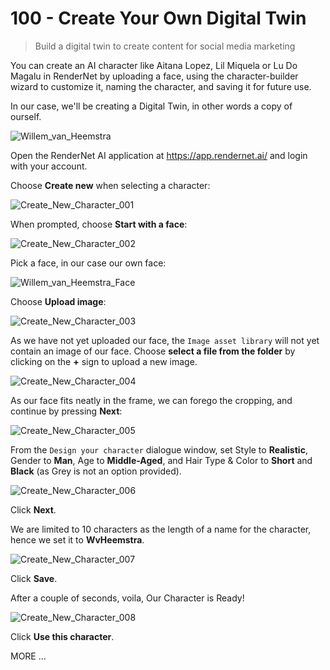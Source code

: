 # 100 - Create Your Own Digital Twin

> Build a digital twin to create content for social media marketing

You can create an AI character like Aitana Lopez, Lil Miquela or Lu Do Magalu in RenderNet by uploading a face, using the character-builder wizard to customize it, naming the character, and saving it for future use.

In our case, we'll be creating a Digital Twin, in other words a copy of ourself.

![Willem_van_Heemstra](https://github.com/user-attachments/assets/c95081cf-13c6-4691-8ae1-29c4a6c7a450)

Open the RenderNet AI application at https://app.rendernet.ai/ and login with your account.

Choose **Create new** when selecting a character:

![Create_New_Character_001](https://github.com/user-attachments/assets/98f3a6d4-fe73-4c45-80e5-55ad98fbde13)

When prompted, choose **Start with a face**:

![Create_New_Character_002](https://github.com/user-attachments/assets/dc8ced75-3014-4764-9878-b3eafe5d24ef)

Pick a face, in our case our own face:

![Willem_van_Heemstra_Face](https://github.com/user-attachments/assets/ccccdc8a-8dd4-40d0-ba93-b122e5778181)

Choose **Upload image**:

![Create_New_Character_003](https://github.com/user-attachments/assets/2b8b78dd-4d5f-4df5-b327-54be20f80099)

As we have not yet uploaded our face, the ```Image asset library``` will not yet contain an image of our face. Choose **select a file from the folder** by clicking on the **+** sign to upload a new image.

![Create_New_Character_004](https://github.com/user-attachments/assets/a1fb33db-11ea-4756-8026-b5e3aba6ea2e)

As our face fits neatly in the frame, we can forego the cropping, and continue by pressing **Next**:

![Create_New_Character_005](https://github.com/user-attachments/assets/07ce3330-bc53-4a5b-a115-c26ec2d37f4a)

From the ```Design your character``` dialogue window, set Style to **Realistic**, Gender to **Man**, Age to **Middle-Aged**, and Hair Type & Color to **Short** and **Black** (as Grey is not an option provided).

![Create_New_Character_006](https://github.com/user-attachments/assets/50c325c9-3705-4646-8c4b-6cb37a7973bd)

Click **Next**.

We are limited to 10 characters as the length of a name for the character, hence we set it to **WvHeemstra**. 

![Create_New_Character_007](https://github.com/user-attachments/assets/5de67b71-b396-42e4-98a0-0bd0f802d665)

Click **Save**.

After a couple of seconds, voila, Our Character is Ready!

![Create_New_Character_008](https://github.com/user-attachments/assets/e0718218-19f2-4015-b5a3-d435e7c158c4)

Click **Use this character**.



MORE ...
